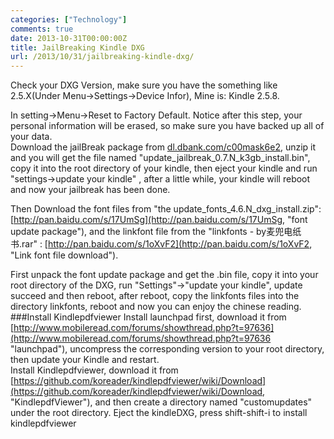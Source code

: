 ```yaml
---
categories: ["Technology"]
comments: true
date: 2013-10-31T00:00:00Z
title: JailBreaking Kindle DXG
url: /2013/10/31/jailbreaking-kindle-dxg/
---
```


Check your DXG Version, make sure you have the something like 2.5.X(Under Menu->Settings->Device Infor), Mine is: Kindle 2.5.8.   
    
In setting->Menu->Reset to Factory Default. Notice after this step, your personal information will be erased, so make sure you have backed up all of your data.   
Download the jailBreak package from [dl.dbank.com/c00mask6e2](http://dl.dbank.com/c00mask6e2, "jailbreak download link"), unzip it and you will get the file named "update_jailbreak_0.7.N_k3gb_install.bin", copy it into the root directory of your kindle, then eject your kindle and run "settings->update your kindle" , after a little while, your kindle will reboot and now your jailbreak has been done.   
    
Then Download the font files from "the update_fonts_4.6.N_dxg_install.zip": [http://pan.baidu.com/s/17UmSg](http://pan.baidu.com/s/17UmSg, "font update package"), and the linkfont file from the "linkfonts - by麦兜电纸书.rar" : [http://pan.baidu.com/s/1oXvF2](http://pan.baidu.com/s/1oXvF2, "Link font file download").     
   

First unpack the font update package and get the .bin file, copy it into your root directory of the DXG, run "Settings"->"update your kindle", update succeed and then reboot, after reboot, copy the linkfonts files into the directory linkfonts, reboot and now you can enjoy the chinese reading.    
###Install Kindlepdfviewer
Install launchpad first, download it from [http://www.mobileread.com/forums/showthread.php?t=97636](http://www.mobileread.com/forums/showthread.php?t=97636 "launchpad"), uncompress the corresponding version to your root directory, then update your Kindle and restart.    
Install Kindlepdfviewer, download it from [https://github.com/koreader/kindlepdfviewer/wiki/Download](https://github.com/koreader/kindlepdfviewer/wiki/Download, "KindlepdfViewer"), and then create a directory named "customupdates" under the root directory. Eject the kindleDXG, press shift-shift-i to install kindlepdfviewer
